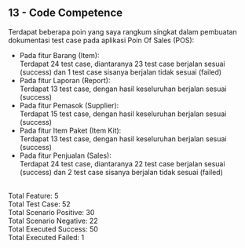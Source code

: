 ## 13 - Code Competence

Terdapat beberapa poin yang saya rangkum singkat dalam pembuatan dokumentasi test case pada aplikasi Poin Of Sales (POS): <br>
- Pada fitur Barang (Item): <br>
    Terdapat 24 test case, diantaranya 23 test case berjalan sesuai (success) dan 1 test case sisanya berjalan tidak sesuai (failed) <br>
- Pada fitur Laporan (Report): <br>
    Terdapat 13 test case, dengan hasil keseluruhan berjalan sesuai (success) <br>
- Pada fitur Pemasok (Supplier): <br>
    Terdapat 15 test case, dengan hasil keseluruhan berjalan sesuai (success) <br>
- Pada fitur Item Paket (Item Kit): <br>
    Terdapat 13 test case, dengan hasil keseluruhan berjalan sesuai (success) <br>
- Pada fitur Penjualan (Sales): <br>
    Terdapat 24 test case, diantaranya 22 test case berjalan sesuai (success) dan 2 test case sisanya berjalan tidak sesuai (failed) <br>
<br>
Total Feature: 5 <br>
Total Test Case: 52 <br>
Total Scenario Positive: 30 <br>
Total Scenario Negative: 22 <br>
Total Executed Success: 50 <br>
Total Executed Failed: 1 <br>
